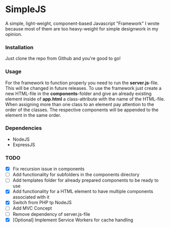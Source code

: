# SimpleJS
A simple, light-weight, component-based Javascript "Framework" I wrote because most of them are too heavy-weight for simple designwork in my opinion.

### Installation
Just clone the repo from Github and you're good to go!

### Usage
For the framework to function properly you need to run the **server.js**-file. This will be changed in future releases.
To use the framework just create a new HTML-file in the **components**-folder and give an already existing element inside of **app.html** a class-attribute with the name of the HTML-file. When assigning more than one class to an element pay attention to the order of the classes. The respective components will be appended to the element in the same order.

### Dependencies
* NodeJS
* ExpressJS

### TODO
- [x] Fix recursion issue in components
- [ ] Add functionality for subfolders in the components directory
- [ ] Add templates folder for already prepared components to be ready to use
- [x] Add functionality for a HTML element to have multiple components associated with it
- [x] Switch from PHP tp NodeJS
- [ ] Add MVC Concept
- [ ] Remove dependency of server.js-file
- [x] [Optional] Implement Service Workers for cache handling
